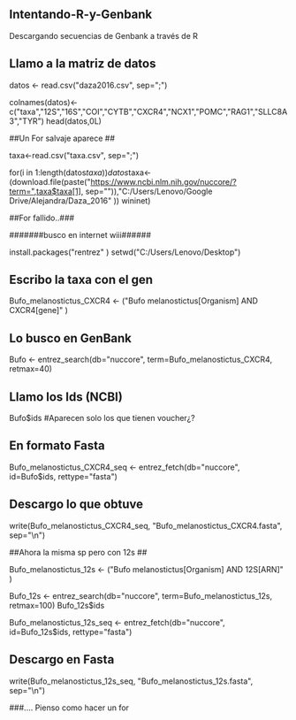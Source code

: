 ## Intentando-R-y-Genbank ##
Descargando secuencias de Genbank a través de R 

## Llamo a la matriz de datos ##

datos <- read.csv("daza2016.csv", sep=";")

colnames(datos)<-c("taxa","12S","16S","COI","CYTB","CXCR4","NCX1","POMC","RAG1","SLLC8A3","TYR")
head(datos,0L)

##Un For salvaje aparece ##

taxa<-read.csv("taxa.csv", sep=";")

for(i in 1:length(datos$taxa))
      datos$taxa<-(download.file(paste("https://www.ncbi.nlm.nih.gov/nuccore/?term=",taxa$taxa[1], sep="")),"C:/Users/Lenovo/Google Drive/Alejandra/Daza_2016"
))
wininet) 

##For fallido..###

#######busco en internet wiii######

install.packages("rentrez" )
setwd("C:/Users/Lenovo/Desktop")

## Escribo la taxa con el gen ##

Bufo_melanostictus_CXCR4 <- ("Bufo melanostictus[Organism] AND CXCR4[gene]" )

## Lo busco en GenBank ##

Bufo <-  entrez_search(db="nuccore", 
                       term=Bufo_melanostictus_CXCR4, 
                       retmax=40)
## Llamo los Ids (NCBI)

Bufo$ids  #Aparecen solo los que tienen voucher¿?

## En formato Fasta ##

Bufo_melanostictus_CXCR4_seq <- entrez_fetch(db="nuccore", 
                                            id=Bufo$ids, 
                                            rettype="fasta")
## Descargo lo que obtuve ##

write(Bufo_melanostictus_CXCR4_seq, 
      "Bufo_melanostictus_CXCR4.fasta", 
      sep="\n")

##Ahora la misma sp pero con 12s ## 

Bufo_melanostictus_12s <- ("Bufo melanostictus[Organism] AND 12S[ARN]" )

Bufo_12s <-  entrez_search(db="nuccore", 
                       term=Bufo_melanostictus_12s, 
                       retmax=100)
Bufo_12s$ids

Bufo_melanostictus_12s_seq <- entrez_fetch(db="nuccore", 
                                             id=Bufo_12s$ids, 
                                             rettype="fasta")
## Descargo en Fasta ##
write(Bufo_melanostictus_12s_seq, 
      "Bufo_melanostictus_12s.fasta", 
      sep="\n")



###.... Pienso como hacer un for
